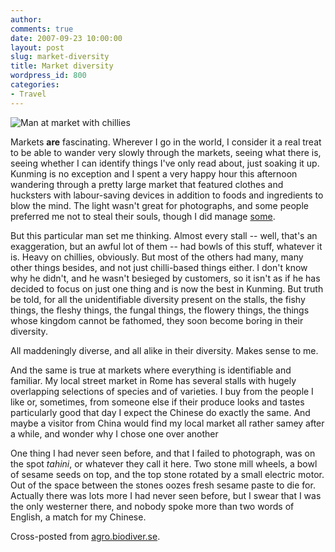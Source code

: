 ```yaml
---
author:
comments: true
date: 2007-09-23 10:00:00
layout: post
slug: market-diversity
title: Market diversity
wordpress_id: 800
categories:
- Travel
---
```


![Man at market with chillies](http://agro.biodiver.se/wp-content/uploads/2007/09/img-2503-1.jpg)

Markets **are** fascinating. Wherever I go in the world, I consider it a real treat to be able to wander very slowly through the markets, seeing what there is, seeing whether I can identify things I've only read about, just soaking it up. Kunming is no exception and I spent a very happy hour this afternoon wandering through a pretty large market that featured clothes and hucksters with labour-saving devices in addition to foods and ingredients to blow the mind. The light wasn't great for photographs, and some people preferred me not to steal their souls, though I did manage [some](http://flickr.com/photos/jcherfas/).

But this particular man set me thinking. Almost every stall -- well, that's an exaggeration, but an awful lot of them -- had bowls of this stuff, whatever it is. Heavy on chillies, obviously. But most of the others had many, many other things besides, and not just chilli-based things either. I don't know why he didn't, and he wasn't besieged by customers, so it isn't as if he has decided to focus on just one thing and is now the best in Kunming. But truth be told, for all the unidentifiable diversity present on the stalls, the fishy things, the fleshy things, the fungal things, the flowery things, the things whose kingdom cannot be fathomed, they soon become boring in their diversity.

All maddeningly diverse, and all alike in their diversity. Makes sense to me.

And the same is true at markets where everything is identifiable and familiar. My local street market in Rome has several stalls with hugely overlapping selections of species and of varieties. I buy from the people I like or, sometimes, from someone else if their produce looks and tastes particularly good that day I expect the Chinese do exactly the same. And maybe a visitor from China would find my local market all rather samey after a while, and wonder why I chose one over another

One thing I had never seen before, and that I failed to photograph, was on the spot _tahini_, or whatever they call it here. Two stone mill wheels, a bowl of sesame seeds on top, and the top stone rotated by a small electric motor. Out of the space between the stones oozes fresh sesame paste to die for. Actually there was lots more I had never seen before, but I swear that I was the only westerner there, and nobody spoke more than two words of English, a match for my Chinese.

Cross-posted from [agro.biodiver.se](http://agro.biodiver.se/2007/09/market-diversity/).

